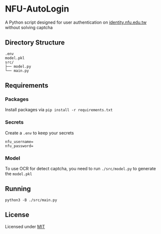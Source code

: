 # NFU-AutoLogin

A Python script designed for user authentication on [identity.nfu.edu.tw](https://ulearn.nfu.edu.tw/) without solving captcha

## Directory Structure

```plain
.env
model.pkl
src/
├── model.py
└── main.py
```

## Requirements

### Packages

Install packages via
`pip install -r requirements.txt`

### Secrets

Create a `.env` to keep your secrets

```.env
nfu_username=
nfu_password=
```

### Model

To use OCR for detect captcha, you need to run `./src/model.py` to generate the `model.pkl`

## Running

```shell
python3 -B ./src/main.py
```

## License

Licensed under [MIT](LICENSE)
